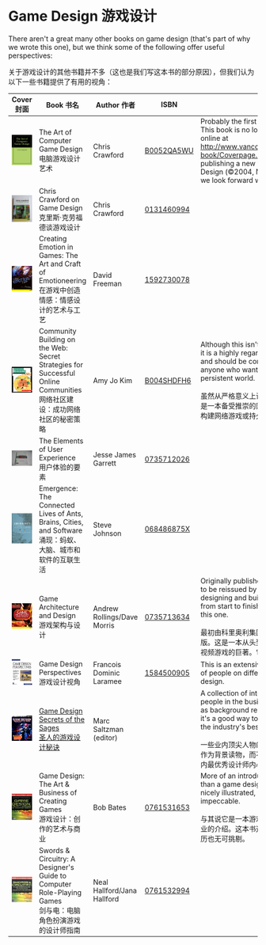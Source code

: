# Game Design 游戏设计

There aren't a great many other books on game design (that's part of why we wrote this one), but we think some of the following offer useful perspectives:

关于游戏设计的其他书籍并不多（这也是我们写这本书的部分原因），但我们认为以下一些书籍提供了有用的视角：

Cover 封面 | Book 书名 | Author 作者 | ISBN | Comment 评论
:---: | --- | --- | --- | --- 
<img src="../../.gitbook/books/the_art_of_computer_game_design.jpg" width="100"> | The Art of Computer Game Design<br>电脑游戏设计艺术 | Chris Crawford | [B0052QA5WU](https://www.amazon.com/dp/B0052QA5WU) | Probably the first book in the field, and a classic. This book is no longer in print, but may be read online at http://www.vancouver.wsu.edu/fac/peabody/game-book/Coverpage.html. Crawford will also soon be publishing a new work, Chris Crawford on Game Design (©2004, New Riders Publishing), to which we look forward with interest.
<img src="../../.gitbook/books/chris_crawford_on_game_design.jpg" width="100"> | Chris Crawford on Game Design<br>克里斯·克劳福德谈游戏设计 | Chris Crawford | [0131460994](https://www.amazon.com/dp/0131460994) | 
<img src="../../.gitbook/books/creating_emotion_in_games_the_art_and_craft_of_emotioneering.jpg" width="100"> | Creating Emotion in Games: The Art and Craft of Emotioneering<br>在游戏中创造情感：情感设计的艺术与工艺 | David Freeman | [1592730078](https://www.amazon.com/dp/1592730078) |
<img src="../../.gitbook/books/community_building_on_the_web_secret_strategies_for_successful_online_communities.jpg" width="100"> | Community Building on the Web: Secret Strategies for Successful Online Communities<br>网络社区建设：成功网络社区的秘密策略 | Amy Jo Kim | [B004SHDFH6](https://www.amazon.com/dp/B004SHDFH6) |Although this isn't technically a game design book, it is a highly regarded work on online communities and should be considered required reading for anyone who wants to build an online game or persistent world.<br><br>虽然从严格意义上讲，这不是一本游戏设计书籍，但它是一本备受推崇的网络社区著作，应该被视为任何想要构建网络游戏或持久世界的人的必读书。
<img src="../../.gitbook/books/the_elements_of_user_experience.jpg" width="100"> | The Elements of User Experience<br>用户体验的要素	 | Jesse James Garrett | [0735712026](https://www.amazon.com/dp/0735712026) |
<img src="../../.gitbook/books/emergence_the_connected_lives_of_ants_brains_cities_and_software.jpg" width="100"> | Emergence: The Connected Lives of Ants, Brains, Cities, and Software<br>涌现：蚂蚁、大脑、城市和软件的互联生活 | Steve Johnson | [068486875X](https://www.amazon.com/dp/068486875X) |
<img src="../../.gitbook/books/game_architecture_and_design.jpg" width="100"> | Game Architecture and Design<br>游戏架构与设计 | Andrew Rollings/Dave Morris | [0735713634](https://www.amazon.com/dp/0735713634) | Originally published by The Coriolis Group and soon to be reissued by New Riders. A giant tome on designing and building computer and video games from start to finish. It is the companion volume to this one.<br><br>最初由科里奥利集团出版，不久将由 New Riders 再版。这是一本从头到尾介绍如何设计和制作电脑游戏和视频游戏的巨著。它是这本书的配套书籍。
<img src="../../.gitbook/books/game_design_perspectives.jpg" width="100"> | Game Design Perspectives<br>游戏设计视角 | Francois Dominic Laramee | [1584500905](https://www.amazon.com/dp/1584500905) | This is an extensive collection of essays by a variety of people on different topics, not all of them game design.
<img src="../../.gitbook/books/game_design_secrets_of_the_sages.jpg" width="100"> | [Game Design Secrets of the Sages<br>圣人的游戏设计秘诀](https://www.amazon.com/dp/1566869870/) | Marc Saltzman (editor) | | A collection of interviews with some of the top people in the business. In this form, it's more useful as background reading than how-to material, but it's a good way to see inside the heads of some of the industry's best designers.<br><br>一些业内顶尖人物的访谈集。在这种形式下，它更适合作为背景读物，而不是如何操作的材料，但它是了解业内最优秀设计师内心世界的好方法。
<img src="../../.gitbook/books/game_design_the_art_&_business_of_creating_games.jpg" width="100"> | Game Design: The Art & Business of Creating Games<br>游戏设计：创作的艺术与商业 | Bob Bates | [0761531653](https://www.amazon.com/dp/0761531653) | More of an introduction to the entire game business than a game design book. It's easy to read and nicely illustrated, and Bob Bates' credentials are impeccable.<br><br>与其说它是一本游戏设计书，不如说它是对整个游戏行业的介绍。这本书通俗易懂，图文并茂，鲍勃·贝茨的资历也无可挑剔。
<img src="../../.gitbook/books/swords_and_circuitry_a_designer's_guide_to_computer_role-playing_games.jpg" width="100"> | Swords & Circuitry: A Designer's Guide to Computer Role-Playing Games<br>剑与电：电脑角色扮演游戏的设计师指南 | Neal Hallford/Jana Hallford | [0761532994](https://www.amazon.com/dp/0761532994) | 